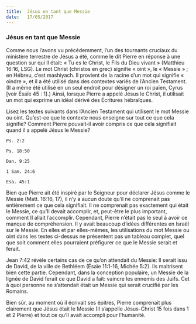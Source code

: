 ```yaml
---
title:  Jésus en tant que Messie
date:   17/05/2017
---
```


### Jésus en tant que Messie

Comme nous l’avons vu précédemment, l’un des tournants cruciaux du ministère terrestre de Jésus a été, comme le dit Pierre en réponse à une question sur qui Il était: « Tu es le Christ, le Fils du Dieu vivant » (Matthieu 16:16, LSG). Le mot Christ (christos en grec) signifie « oint », le « Messie » ; en Hébreu, c’est mashiyach. Il provient de la racine d’un mot qui signifie « oindre », et il a été utilisé dans des contextes variés de l’Ancien Testament. (Il a même été utilisé en un seul endroit pour désigner un roi païen, Cyrus [voir Ésaïe 45 : 1].) Ainsi, lorsque Pierre a appelé Jésus le Christ, il utilisait un mot qui exprime un idéal dérivé des Écritures hébraïques.

Lisez les textes suivants dans l’Ancien Testament qui utilisent le mot Messie ou oint. Qu’est-ce que le contexte nous enseigne sur tout ce que cela signifie? Comment Pierre  pouvait-il avoir compris ce que cela signifiait quand il a appelé Jésus le Messie?

`Ps. 2:2`

`Ps. 18:50`

`Dan. 9:25`

`1 Sam. 24:6`

`Esa. 45:1`

Bien que Pierre  ait été inspiré par le Seigneur pour déclarer Jésus comme le Messie (Matt. 16:16, 17), il n’y a aucun doute qu’il ne comprenait pas entièrement ce que cela signifiait. Il ne comprenait pas exactement qui était le Messie, ce qu’Il devait accomplir, et, peut-être le plus important, comment Il allait l’accomplir. Cependant, Pierre  n’était pas le seul à avoir ce manque de compréhension. Il y avait beaucoup d’idées différentes en Israël sur le Messie. En elles et par elles-mêmes, les utilisations du mot Messie ou oint dans les textes ci-dessus ne présentent pas un tableau complet, quel que soit comment elles pourraient préfigurer ce que le Messie serait et ferait.

Jean 7:42 révèle certains cas de ce qu’on attendait du Messie: Il serait issu de David, de la ville de Bethléem (Ésaïe 11:1-16, Michée 5:2). Ils maitrisent bien cette partie. Cependant, dans la conception populaire, un Messie de la lignée de David ferait ce que David a fait: vaincre les ennemis des Juifs. Cet à quoi personne ne s’attendait était un Messie qui serait crucifié par les Romains.

Bien sûr, au moment où il écrivait ses épitres, Pierre  comprenait plus clairement que Jésus était le Messie (Il s’appelle Jésus-Christ 15 fois dans 1 et 2 Pierre) et tout ce qu’Il avait accompli pour l’humanité.